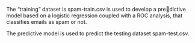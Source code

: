 The “training” dataset is spam-train.csv is used to develop a predictive model based on a logistic regression coupled with a ROC analysis, that
classifies emails as spam or not. 

The predictive model is used to predict the testing dataset
spam-test.csv. 
